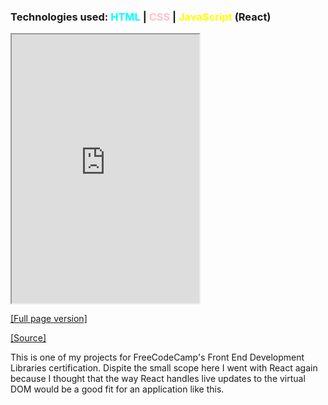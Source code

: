 ### Technologies used: <span style="color:cyan">HTML</span> | <span style="color:pink">CSS</span> | <span style="color:yellow">JavaScript</span> (React)

<iframe src="https://bluephosphor.github.io/portfolio/asset/example/mdparser.html" height="430" title="mdparser"></iframe>

<a class="source-link" target="_blank" href="https://bluephosphor.github.io/portfolio/asset/example/mdparser.html">[Full page version]</a>

<a class="source-link" target="_blank" href="https://github.com/bluephosphor/portfolio/blob/main/asset/example/mdparser.jsx">[Source]</a>

This is one of my projects for FreeCodeCamp's Front End Development Libraries certification. Dispite the small scope here I went with React again because I thought that the way React handles live updates to the virtual DOM would be a good fit for an application like this.
